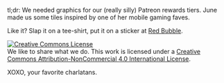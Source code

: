 tl;dr: We needed graphics for our (really silly) Patreon rewards tiers. June made us some tiles inspired by one of her mobile gaming faves.

Like it? Slap it on a tee-shirt, put it on a sticker at <a href="https://www.redbubble.com/people/thirtythreedown/works/28857137-2048-tile">Red Bubble</a>.

<a rel="license" href="http://creativecommons.org/licenses/by-nc/4.0/"><img alt="Creative Commons License" style="border-width:0" src="https://i.creativecommons.org/l/by-nc/4.0/88x31.png" /></a><br />We like to share what we do. This work is licensed under a <a rel="license" href="http://creativecommons.org/licenses/by-nc/4.0/">Creative Commons Attribution-NonCommercial 4.0 International License</a>.

XOXO, your favorite charlatans.
